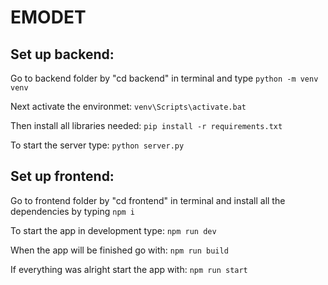 # EMODET

## Set up backend:
Go to backend folder by "cd backend" in terminal and type
`python -m venv venv`

Next activate the environmet:
`venv\Scripts\activate.bat`

Then install all libraries needed:
`pip install -r requirements.txt`

To start the server type:
`python server.py`


## Set up frontend:
Go to frontend folder by "cd frontend" in terminal and install all the dependencies by typing
`npm i`

To start the app in development type:
`npm run dev`

When the app will be finished go with:
`npm run build`

If everything was alright start the app with:
`npm run start`
